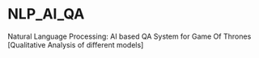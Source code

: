 # NLP_AI_QA
Natural Language Processing: AI based QA System for Game Of Thrones [Qualitative Analysis of different models]
